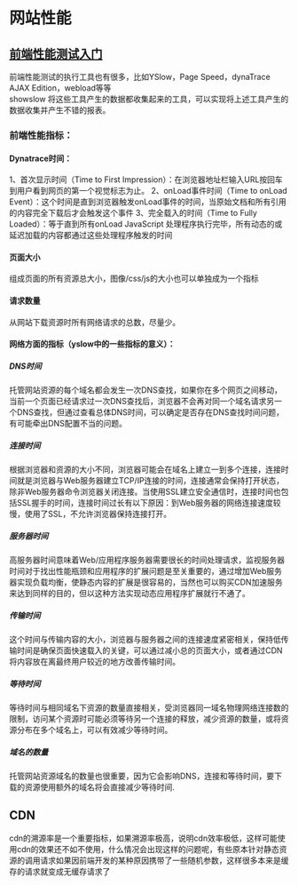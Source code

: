 # 网站性能

## [前端性能测试入门](http://blog.wangyuxiong.com/archives/51405)
前端性能测试的执行工具也有很多，比如YSlow，Page Speed，dynaTrace AJAX Edition，webload等等  
showslow 将这些工具产生的数据都收集起来的工具，可以实现将上述工具产生的数据收集并产生不错的报表。

### 前端性能指标：
#### Dynatrace时间：
1、首次显示时间（Time to First Impression）：在浏览器地址栏输入URL按回车到用户看到网页的第一个视觉标志为止。
2、onLoad事件时间（Time to onLoad Event）：这个时间是直到浏览器触发onLoad事件的时间，当原始文档和所有引用的内容完全下载后才会触发这个事件
3、完全载入的时间（Time to Fully Loaded）：等于直到所有onLoad JavaScript 处理程序执行完毕，所有动态的或延迟加载的内容都通过这些处理程序触发的时间

#### 页面大小
组成页面的所有资源总大小，图像/css/js的大小也可以单独成为一个指标

#### 请求数量
从网站下载资源时所有网络请求的总数，尽量少。

#### 网络方面的指标（yslow中的一些指标的意义）：
##### DNS时间
托管网站资源的每个域名都会发生一次DNS查找，如果你在多个网页之间移动，当前一个页面已经请求过一次DNS查找后，浏览器不会再对同一个域名请求另一个DNS查找，但通过查看总体DNS时间，可以确定是否存在DNS查找时间问题，有可能牵出DNS配置不当的问题。
##### 连接时间
根据浏览器和资源的大小不同，浏览器可能会在域名上建立一到多个连接，连接时间就是浏览器与Web服务器建立TCP/IP连接的时间，连接通常会保持打开状态，除非Web服务器命令浏览器关闭连接。当使用SSL建立安全通信时，连接时间也包括SSL握手的时间，连接时间过长有以下原因：到Web服务器的网络连接速度较慢，使用了SSL，不允许浏览器保持连接打开。
##### 服务器时间
高服务器时间意味着Web/应用程序服务器需要很长的时间处理请求，监视服务器时间对于找出性能瓶颈和应用程序的扩展问题是至关重要的，通过增加Web服务器实现负载均衡，使静态内容的扩展是很容易的，当然也可以购买CDN加速服务来达到同样的目的，但以这种方法实现动态应用程序扩展就行不通了。
##### 传输时间
这个时间与传输内容的大小，浏览器与服务器之间的连接速度紧密相关，保持低传输时间是确保页面快速载入的关键，可以通过减小总的页面大小，或者通过CDN将内容放在离最终用户较近的地方改善传输时间。
##### 等待时间
等待时间与相同域名下资源的数量直接相关，受浏览器同一域名物理网络连接数的限制，访问某个资源时可能必须等待另一个连接的释放，减少资源的数量，或将资源分布在多个域名上，可以有效减少等待时间。
##### 域名的数量
托管网站资源域名的数量也很重要，因为它会影响DNS，连接和等待时间，要下载的资源使用额外的域名将会直接减少等待时间.

## CDN
cdn的溯源率是一个重要指标，如果溯源率极高，说明cdn效率极低，这样可能使用cdn的效果还不如不使用，什么情况会出现这样的问题呢，有些原本针对静态资源的调用请求如果因前端开发的某种原因携带了一些随机参数，这样很多本来是缓存的请求就变成无缓存请求了
